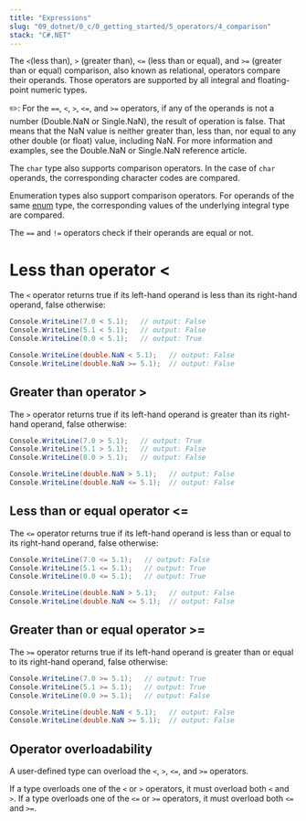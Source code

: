 ```yaml
---
title: "Expressions"
slug: "09_dotnet/0_c/0_getting_started/5_operators/4_comparison"
stack: "C#.NET"
---
```


The `<`(less than), `>` (greater than), `<=` (less than or equal), and `>=` (greater than or equal) comparison, also known as relational, operators compare their operands. Those operators are supported by all integral and floating-point numeric types.

✏️: For the `==`, `<`, `>`, `<=`, and `>=` operators, if any of the operands is not a number (Double.NaN or Single.NaN), the result of operation is false. That means that the NaN value is neither greater than, less than, nor equal to any other double (or float) value, including NaN. For more information and examples, see the Double.NaN or Single.NaN reference article.

The `char` type also supports comparison operators. In the case of `char` operands, the corresponding character codes are compared.

Enumeration types also support comparison operators. For operands of the same [enum](https://learn.microsoft.com/en-us/09_dotnet/csharp/language-reference/builtin-types/enum) type, the corresponding values of the underlying integral type are compared.

The `==` and `!=` operators check if their operands are equal or not.

# Less than operator **<**
The `<` operator returns true if its left-hand operand is less than its right-hand operand, false otherwise:

```csharp
Console.WriteLine(7.0 < 5.1);   // output: False
Console.WriteLine(5.1 < 5.1);   // output: False
Console.WriteLine(0.0 < 5.1);   // output: True

Console.WriteLine(double.NaN < 5.1);   // output: False
Console.WriteLine(double.NaN >= 5.1);  // output: False
```

## Greater than operator **>**
The `>` operator returns true if its left-hand operand is greater than its right-hand operand, false otherwise:
```csharp
Console.WriteLine(7.0 > 5.1);   // output: True
Console.WriteLine(5.1 > 5.1);   // output: False
Console.WriteLine(0.0 > 5.1);   // output: False

Console.WriteLine(double.NaN > 5.1);   // output: False
Console.WriteLine(double.NaN <= 5.1);  // output: False
```
## Less than or equal operator **<=**
The `<=` operator returns true if its left-hand operand is less than or equal to its right-hand operand, false otherwise:

```csharp
Console.WriteLine(7.0 <= 5.1);   // output: False
Console.WriteLine(5.1 <= 5.1);   // output: True
Console.WriteLine(0.0 <= 5.1);   // output: True

Console.WriteLine(double.NaN > 5.1);   // output: False
Console.WriteLine(double.NaN <= 5.1);  // output: False
```

## Greater than or equal operator **>=**
The `>=` operator returns true if its left-hand operand is greater than or equal to its right-hand operand, false otherwise:
```csharp
Console.WriteLine(7.0 >= 5.1);   // output: True
Console.WriteLine(5.1 >= 5.1);   // output: True
Console.WriteLine(0.0 >= 5.1);   // output: False

Console.WriteLine(double.NaN < 5.1);   // output: False
Console.WriteLine(double.NaN >= 5.1);  // output: False
```
## Operator overloadability
A user-defined type can overload the `<`, `>`, `<=`, and `>=` operators.

If a type overloads one of the `<` or `>` operators, it must overload both `<` and `>`. If a type overloads one of the `<=` or `>=` operators, it must overload both `<=` and `>=`.